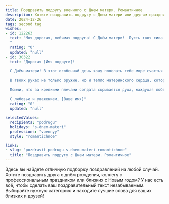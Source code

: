 ```yaml
---
title: Поздравить подругу военного с Днем матери. Романтичное
description: Хотите поздравить подругу с Днем матери или другим праздником? Наш ИИ создаст незабываемое поздравление, а вы обязательно выделитесь среди других.  
date: 2024-12-26
tags: second tag
wishes:
- id: 122263
  text: "Моя дорогая, любимая подруга! С Днём матери!  Пусть твоя сила и нежность, столь же непоколебимые, как и твой воинский дух, наполняют каждый день счастьем и любовью.  Ты – невероятная женщина,  и я бесконечно восхищаюсь твоей стойкостью,  твоей способностью любить и защищать.  Пусть сердце твоё всегда будет полно тепла, а глаза – сияют от радости.  С праздником!
  "
  rating: "0"
  updated: "null"
- id: 30322
  text: "Дорогая [Имя подруги]!
  
  С Днём матери! В этот особенный день хочу пожелать тебе море счастья и океан любви. Ты – настоящая героиня, и я горжусь тем, что в моей жизни есть такая сильная, храбрая и нежная подруга, как ты.
  
  В твоих руках не только оружие, но и тепло материнского сердца, которое согревает всех вокруг. Ты умеешь защищать не только родину, но и своих близких, оставаясь при этом внимательной и заботливой мамой. Пусть каждое утро радует тебя улыбками и мелкими радостями, а каждый вечер приносит тепло и спокойствие.
  
  Помни, что за крепкими плечами солдата скрывается душа, жаждущая любви и понимания. Желаю, чтобы в твоей жизни всегда были те, кто сможет оценить твою храбрость и нежность.
  
  С любовью и уважением, [Ваше имя]"
  rating: "0"
  updated: "null"

selectedValues:
  recipients: "podrugu"
  holidays: "s-dnem-materi"
  professions: "voennyy"
  style: "romantichnoe"

links:
- slug: "pozdravit-podrugu-s-dnem-materi-romantichnoe"
  title: "Поздравить подругу с Днем матери. Романтичное"
---
```


Здесь вы найдете отличную подборку поздравлений на любой случай.
Хотите поздравить друга с днём рождения, коллегу с профессиональным праздником или близких с Новым годом? У нас есть всё, чтобы сделать ваш поздравительный текст незабываемым. Выбирайте нужную категорию и находите лучшие слова для ваших близких и друзей!
